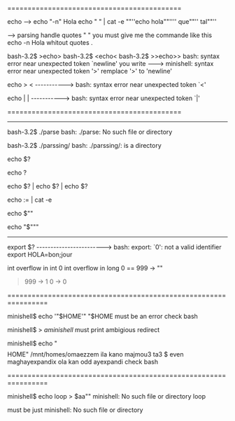 ===========================================

echo --> echo "-n" Hola
echo " " | cat -e
""''echo hola""'''' que""'' tal""''

--> parsing handle quotes " " you must give me the commande like this echo -n Hola 
whitout quotes .


bash-3.2$ >echo>
bash-3.2$ <echo<
bash-3.2$ >>echo>>
bash: syntax error near unexpected token `newline'  you write ---> minishell: syntax error near unexpected token '>' remplace '>' to 'newline'

echo > < -----------> bash: syntax error near unexpected token `<'

echo | | -----------> bash: syntax error near unexpected token `|'

===========================================

********************************************

bash-3.2$ ./parse 
bash: ./parse: No such file or directory

bash-3.2$ ./parssing/
bash: ./parssing/: is a directory

echo $?

echo $?$

echo $? | echo $? | echo $?

echo $:$= | cat -e

echo $""

echo "$"""

****************************************************

export $?  ------------------------> bash: export: `0': not a valid identifier
export HOLA=bon;jour



int overflow in int 0
int overflow in long 0
== 999 -> ""
> 999 -> 1
> 0 -> 0




================================================================

minishell$ echo '"$HOME'"
"$HOME 
must be an error check bash 

minishell$ > $a
minishell$ 
must print ambigious redirect 

minishell$ echo "$$$$HOME"
/mnt/homes/omaezzem  ila kano majmou3 ta3 $ even maghayexpandix ola kan odd ayexpandi 
check bash




================================================================

minishell$ echo loop > $aa"" 
minishell: No such file or directory
loop

must be just 
minishell: No such file or directory
